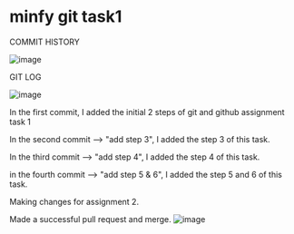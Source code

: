 # minfy git task1

COMMIT HISTORY

![image](https://github.com/user-attachments/assets/06b8229d-96f7-4d31-95c6-71e3b5f26d1e)

GIT LOG

![image](https://github.com/user-attachments/assets/a4461b2e-89d2-477c-b822-66ca2cf6ce05)


In the first commit, I added the initial 2 steps of git and github assignment task 1

In the second commit --> "add step 3", I added the step 3 of this task.

In the third commit --> "add step 4", I added the step 4 of this task.

in the fourth commit --> "add step 5 & 6", I added the step 5 and 6 of this task.


Making changes for assignment 2.


Made a successful pull request and merge.
![image](https://github.com/user-attachments/assets/9535ac67-0488-475b-b19b-dfbf28b07e42)
